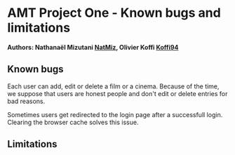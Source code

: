 # AMT Project One - Known bugs and limitations

**Authors: Nathanaël Mizutani [NatMiz](https://github.com/NatMiz), Olivier Koffi [Koffi94](https://github.com/Koffi94)**

## Known bugs

Each user can add, edit or delete a film or a cinema. Because of the time, we suppose that users are honest people and don't edit or delete entries for bad reasons.

Sometimes users get redirected to the login page after a successfull login. Clearing the browser cache solves this issue.

## Limitations
